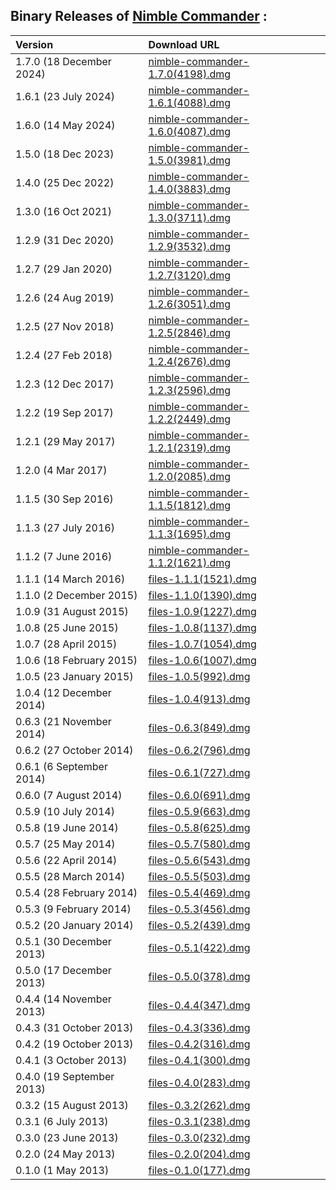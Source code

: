 ## Binary Releases of [Nimble Commander](https://github.com/mikekazakov/nimble-commander) :
| Version | Download URL |
| :--- | :--- |
| 1.7.0 (18 December 2024) | [nimble-commander-1.7.0(4198).dmg](https://raw.githubusercontent.com/mikekazakov/nimble-commander-releases/main/nimble-commander-1.7.0(4198).dmg) |
| 1.6.1 (23 July 2024) | [nimble-commander-1.6.1(4088).dmg](https://raw.githubusercontent.com/mikekazakov/nimble-commander-releases/main/nimble-commander-1.6.1(4088).dmg) |
| 1.6.0 (14 May 2024) | [nimble-commander-1.6.0(4087).dmg](https://raw.githubusercontent.com/mikekazakov/nimble-commander-releases/main/nimble-commander-1.6.0(4087).dmg) |
| 1.5.0 (18 Dec 2023) | [nimble-commander-1.5.0(3981).dmg](https://raw.githubusercontent.com/mikekazakov/nimble-commander-releases/main/nimble-commander-1.5.0(3981).dmg) |
| 1.4.0 (25 Dec 2022) | [nimble-commander-1.4.0(3883).dmg](https://raw.githubusercontent.com/mikekazakov/nimble-commander-releases/main/nimble-commander-1.4.0(3883).dmg) |
| 1.3.0 (16 Oct 2021) | [nimble-commander-1.3.0(3711).dmg](https://raw.githubusercontent.com/mikekazakov/nimble-commander-releases/main/nimble-commander-1.3.0(3711).dmg) |
| 1.2.9 (31 Dec 2020) | [nimble-commander-1.2.9(3532).dmg](https://raw.githubusercontent.com/mikekazakov/nimble-commander-releases/main/nimble-commander-1.2.9(3532).dmg) |
| 1.2.7 (29 Jan 2020) | [nimble-commander-1.2.7(3120).dmg](https://raw.githubusercontent.com/mikekazakov/nimble-commander-releases/main/nimble-commander-1.2.7(3120).dmg) |
| 1.2.6 (24 Aug 2019) | [nimble-commander-1.2.6(3051).dmg](https://raw.githubusercontent.com/mikekazakov/nimble-commander-releases/main/nimble-commander-1.2.6(3051).dmg) |
| 1.2.5 (27 Nov 2018) | [nimble-commander-1.2.5(2846).dmg](https://raw.githubusercontent.com/mikekazakov/nimble-commander-releases/main/nimble-commander-1.2.5(2846).dmg) |
| 1.2.4 (27 Feb 2018) | [nimble-commander-1.2.4(2676).dmg](https://raw.githubusercontent.com/mikekazakov/nimble-commander-releases/main/nimble-commander-1.2.4(2676).dmg) |
| 1.2.3 (12 Dec 2017) | [nimble-commander-1.2.3(2596).dmg](https://raw.githubusercontent.com/mikekazakov/nimble-commander-releases/main/nimble-commander-1.2.3(2596).dmg) |
| 1.2.2 (19 Sep 2017) | [nimble-commander-1.2.2(2449).dmg](https://raw.githubusercontent.com/mikekazakov/nimble-commander-releases/main/nimble-commander-1.2.2(2449).dmg) |
| 1.2.1 (29 May 2017) | [nimble-commander-1.2.1(2319).dmg](https://raw.githubusercontent.com/mikekazakov/nimble-commander-releases/main/nimble-commander-1.2.1(2319).dmg) |
| 1.2.0 (4 Mar 2017) | [nimble-commander-1.2.0(2085).dmg](https://raw.githubusercontent.com/mikekazakov/nimble-commander-releases/main/nimble-commander-1.2.0(2085).dmg) |
| 1.1.5 (30 Sep 2016) | [nimble-commander-1.1.5(1812).dmg](https://raw.githubusercontent.com/mikekazakov/nimble-commander-releases/main/nimble-commander-1.1.5(1812).dmg) |
| 1.1.3 (27 July 2016) | [nimble-commander-1.1.3(1695).dmg](https://raw.githubusercontent.com/mikekazakov/nimble-commander-releases/main/nimble-commander-1.1.3(1695).dmg) |
| 1.1.2 (7 June 2016) | [nimble-commander-1.1.2(1621).dmg](https://raw.githubusercontent.com/mikekazakov/nimble-commander-releases/main/nimble-commander-1.1.2(1621).dmg) |
| 1.1.1 (14 March 2016) | [files-1.1.1(1521).dmg](https://raw.githubusercontent.com/mikekazakov/nimble-commander-releases/main/files-1.1.1(1521).dmg) |
| 1.1.0 (2 December 2015) | [files-1.1.0(1390).dmg](https://raw.githubusercontent.com/mikekazakov/nimble-commander-releases/main/files-1.1.0(1390).dmg) |
| 1.0.9 (31 August 2015) | [files-1.0.9(1227).dmg](https://raw.githubusercontent.com/mikekazakov/nimble-commander-releases/main/files-1.0.9(1227).dmg) |
| 1.0.8 (25 June 2015) | [files-1.0.8(1137).dmg](https://raw.githubusercontent.com/mikekazakov/nimble-commander-releases/main/files-1.0.8(1137).dmg) |
| 1.0.7 (28 April 2015) | [files-1.0.7(1054).dmg](https://raw.githubusercontent.com/mikekazakov/nimble-commander-releases/main/files-1.0.7(1054).dmg) |
| 1.0.6 (18 February 2015) | [files-1.0.6(1007).dmg](https://raw.githubusercontent.com/mikekazakov/nimble-commander-releases/main/files-1.0.6(1007).dmg) |
| 1.0.5 (23 January 2015) | [files-1.0.5(992).dmg](https://raw.githubusercontent.com/mikekazakov/nimble-commander-releases/main/files-1.0.5(992).dmg) |
| 1.0.4 (12 December 2014) | [files-1.0.4(913).dmg](https://raw.githubusercontent.com/mikekazakov/nimble-commander-releases/main/files-1.0.4(913).dmg) |
| 0.6.3 (21 November 2014) | [files-0.6.3(849).dmg](https://raw.githubusercontent.com/mikekazakov/nimble-commander-releases/main/files-0.6.3(849).dmg) |
| 0.6.2 (27 October 2014) | [files-0.6.2(796).dmg](https://raw.githubusercontent.com/mikekazakov/nimble-commander-releases/main/files-0.6.2(796).dmg) |
| 0.6.1 (6 September 2014) | [files-0.6.1(727).dmg](https://raw.githubusercontent.com/mikekazakov/nimble-commander-releases/main/files-0.6.1(727).dmg) |
| 0.6.0 (7 August 2014) | [files-0.6.0(691).dmg](https://raw.githubusercontent.com/mikekazakov/nimble-commander-releases/main/files-0.6.0(691).dmg) |
| 0.5.9 (10 July 2014) | [files-0.5.9(663).dmg](https://raw.githubusercontent.com/mikekazakov/nimble-commander-releases/main/files-0.5.9(663).dmg) |
| 0.5.8 (19 June 2014) | [files-0.5.8(625).dmg](https://raw.githubusercontent.com/mikekazakov/nimble-commander-releases/main/files-0.5.8(625).dmg) |
| 0.5.7 (25 May 2014) | [files-0.5.7(580).dmg](https://raw.githubusercontent.com/mikekazakov/nimble-commander-releases/main/files-0.5.7(580).dmg) |
| 0.5.6 (22 April 2014) | [files-0.5.6(543).dmg](https://raw.githubusercontent.com/mikekazakov/nimble-commander-releases/main/files-0.5.6(543).dmg) |
| 0.5.5 (28 March 2014) | [files-0.5.5(503).dmg](https://raw.githubusercontent.com/mikekazakov/nimble-commander-releases/main/files-0.5.5(503).dmg) |
| 0.5.4 (28 February 2014) | [files-0.5.4(469).dmg](https://raw.githubusercontent.com/mikekazakov/nimble-commander-releases/main/files-0.5.4(469).dmg) |
| 0.5.3 (9 February 2014) | [files-0.5.3(456).dmg](https://raw.githubusercontent.com/mikekazakov/nimble-commander-releases/main/files-0.5.3(456).dmg) |
| 0.5.2 (20 January 2014) | [files-0.5.2(439).dmg](https://raw.githubusercontent.com/mikekazakov/nimble-commander-releases/main/files-0.5.2(439).dmg) |
| 0.5.1 (30 December 2013) | [files-0.5.1(422).dmg](https://raw.githubusercontent.com/mikekazakov/nimble-commander-releases/main/files-0.5.1(422).dmg) |
| 0.5.0 (17 December 2013) | [files-0.5.0(378).dmg](https://raw.githubusercontent.com/mikekazakov/nimble-commander-releases/main/files-0.5.0(378).dmg) |
| 0.4.4 (14 November 2013) | [files-0.4.4(347).dmg](https://raw.githubusercontent.com/mikekazakov/nimble-commander-releases/main/files-0.4.4(347).dmg) |
| 0.4.3 (31 October 2013) | [files-0.4.3(336).dmg](https://raw.githubusercontent.com/mikekazakov/nimble-commander-releases/main/files-0.4.3(336).dmg) |
| 0.4.2 (19 October 2013) | [files-0.4.2(316).dmg](https://raw.githubusercontent.com/mikekazakov/nimble-commander-releases/main/files-0.4.2(316).dmg) |
| 0.4.1 (3 October 2013) | [files-0.4.1(300).dmg](https://raw.githubusercontent.com/mikekazakov/nimble-commander-releases/main/files-0.4.1(300).dmg) |
| 0.4.0 (19 September 2013) | [files-0.4.0(283).dmg](https://raw.githubusercontent.com/mikekazakov/nimble-commander-releases/main/files-0.4.0(283).dmg) |
| 0.3.2 (15 August 2013) | [files-0.3.2(262).dmg](https://raw.githubusercontent.com/mikekazakov/nimble-commander-releases/main/files-0.3.2(262).dmg) |
| 0.3.1 (6 July 2013) | [files-0.3.1(238).dmg](https://raw.githubusercontent.com/mikekazakov/nimble-commander-releases/main/files-0.3.1(238).dmg) |
| 0.3.0 (23 June 2013) | [files-0.3.0(232).dmg](https://raw.githubusercontent.com/mikekazakov/nimble-commander-releases/main/files-0.3.0(232).dmg) |
| 0.2.0 (24 May 2013) | [files-0.2.0(204).dmg](https://raw.githubusercontent.com/mikekazakov/nimble-commander-releases/main/files-0.2.0(204).dmg) |
| 0.1.0 (1 May 2013) | [files-0.1.0(177).dmg](https://raw.githubusercontent.com/mikekazakov/nimble-commander-releases/main/files-0.1.0(177).dmg) |
